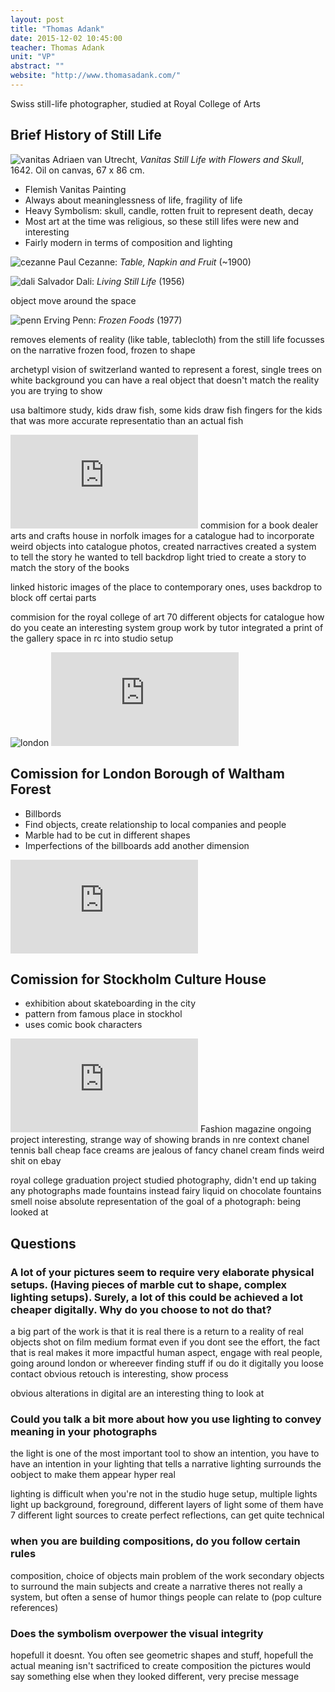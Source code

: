 ```yaml
---
layout: post
title: "Thomas Adank"
date: 2015-12-02 10:45:00
teacher: Thomas Adank
unit: "VP"
abstract: ""
website: "http://www.thomasadank.com/"
---
```


Swiss still-life photographer, studied at Royal College of Arts

## Brief History of Still Life

![vanitas](https://upload.wikimedia.org/wikipedia/commons/1/12/Adriaen_van_Utrecht_-_Vanitas_Still-Life_with_a_Bouquet_and_a_Skull_-_WGA24200.jpg)
Adriaen van Utrecht, _Vanitas Still Life with Flowers and Skull_, 1642. Oil on canvas, 67 x 86 cm.

- Flemish Vanitas Painting
- Always about meaninglessness of life, fragility of life
- Heavy Symbolism: skull, candle, rotten fruit to represent death, decay
- Most art at the time was religious, so these still lifes were new and interesting
- Fairly modern in terms of composition and lighting

![cezanne](https://www.ibiblio.org/wm/paint/auth/cezanne/sl/cezanne.coin-table.jpg)
Paul Cezanne: _Table, Napkin and Fruit_ (~1900)

![dali](http://4.bp.blogspot.com/_N6IFoS5MzpI/TQqDqNb6YPI/AAAAAAAAAVM/k4jaCkcUOKU/s1600/Dali.LivingStillLife.jpg)
Salvador Dali: _Living Still Life_ (1956)

object move around the space

![penn](https://artblart.files.wordpress.com/2011/05/irving-penn-frozen-foods.jpg)
Erving Penn: _Frozen Foods_ (1977)

removes elements of reality (like table, tablecloth) from the still life
focusses on the narrative
frozen food, frozen to shape

archetypl vision of switzerland
wanted to represent a forest,
single trees on white background
you can have a real object that doesn't match the reality you are trying to show

usa baltimore study, kids draw fish, some kids draw fish fingers
for the kids that was more accurate representatio than an actual fish

![books](http://www.thomasadank.com/index.php?rex_img_type=ImgProject&rex_img_file=wowood_vase.jpg)
commision for a book dealer
arts and crafts house in norfolk
images for a catalogue
had to incorporate weird objects into catalogue photos, created narractives
created a system to tell the story he wanted to tell
backdrop
light
tried to create a story to match the story of the books

linked historic images of the place to contemporary ones, uses backdrop to block off certai parts

commision for the royal college of art
70 different objects for catalogue
how do you ceate an interesting system
group work by tutor
integrated a print of the gallery space in rc into studio setup

![london](https://protein-cms-prod.s3.amazonaws.com/grafik/286/large_2.Europa_BlackhorseLane.jpg)
![london](http://www.thomasadank.com/index.php?rex_img_type=ImgProject&rex_img_file=billboards_starcatering_left.jpg)

## Comission for London Borough of Waltham Forest

- Billbords
- Find objects, create relationship to local companies and people
- Marble had to be cut in different shapes
- Imperfections of the billboards add another dimension

![stockholm](http://www.thomasadank.com/index.php?rex_img_type=ImgProject&rex_img_file=sergelstorg_image.jpg)

## Comission for Stockholm Culture House

- exhibition about skateboarding in the city
- pattern from famous place in stockhol
- uses comic book characters

![fashion](http://www.thomasadank.com/index.php?rex_img_type=ImgProject&rex_img_file=cremefraiche_chanel.jpg)
Fashion magazine ongoing project
interesting, strange way of showing brands in nre context
chanel tennis ball
cheap face creams are jealous of fancy chanel cream
finds weird shit on ebay

royal college graduation project
studied photography, didn't end up taking any photographs
made fountains instead
fairy liquid on chocolate fountains
smell
noise
absolute representation of the goal of a photograph: being looked at

## Questions

### A lot of your pictures seem to require very elaborate physical setups. (Having pieces of marble cut to shape, complex lighting setups). Surely, a lot of this could be achieved a lot cheaper digitally. Why do you choose to not do that?

a big part of the work is that it is real
there is a return to a reality of real objects
shot on film medium format
even if you dont see the effort, the fact that is real makes it more impactful
human aspect, engage with real people, going around london or whereever finding stuff
if ou do it digitally you loose contact
obvious retouch is interesting, show process

obvious alterations in digital are an interesting thing to look at

### Could you talk a bit more about how you use lighting to convey meaning in your photographs

the light is one of the most important tool to show an intention, you have to have an intention in your lighting that tells a narrative
lighting surrounds the oobject to make them appear hyper real

lighting is difficult when you're not in the studio
huge setup, multiple lights
light up background, foreground, different layers of light
some of them have 7 different light sources to create perfect reflections, can get quite technical

### when you are building compositions, do you follow certain rules

composition, choice of objects main problem of the work
secondary objects to surround the main subjects and create a narrative
theres not really a system, but often a sense of humor
things people can relate to (pop culture references)

### Does the symbolism overpower the visual integrity

hopefull it doesnt. You often see geometric shapes and stuff, hopefull the actual meaning isn't sactrificed to create composition
the pictures would say something else when they looked different, very precise message
